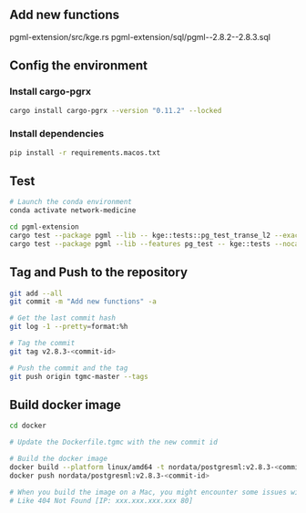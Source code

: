 ## Add new functions

pgml-extension/src/kge.rs
pgml-extension/sql/pgml--2.8.2--2.8.3.sql


## Config the environment

### Install cargo-pgrx

```bash
cargo install cargo-pgrx --version "0.11.2" --locked
```

### Install dependencies

```bash
pip install -r requirements.macos.txt 
```

## Test

```bash
# Launch the conda environment
conda activate network-medicine

cd pgml-extension 
cargo test --package pgml --lib -- kge::tests::pg_test_transe_l2 --exact --nocapture 
cargo test --package pgml --lib --features pg_test -- kge::tests --nocapture
```

## Tag and Push to the repository

```bash
git add --all
git commit -m "Add new functions" -a

# Get the last commit hash
git log -1 --pretty=format:%h

# Tag the commit
git tag v2.8.3-<commit-id>

# Push the commit and the tag
git push origin tgmc-master --tags
```

## Build docker image

```bash
cd docker

# Update the Dockerfile.tgmc with the new commit id

# Build the docker image
docker build --platform linux/amd64 -t nordata/postgresml:v2.8.3-<commit-id> -f Dockerfile.tgmc .
docker push nordata/postgresml:v2.8.3-<commit-id>

# When you build the image on a Mac, you might encounter some issues with the platform. So you can rsync the docker directory to a Linux machine and build the image there.
# Like 404 Not Found [IP: xxx.xxx.xxx.xxx 80]
```
